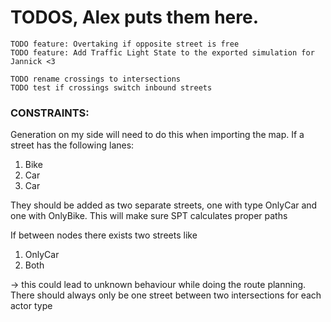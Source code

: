 # TODOS, Alex puts them here.
	TODO feature: Overtaking if opposite street is free
    TODO feature: Add Traffic Light State to the exported simulation for Jannick <3
    
	TODO rename crossings to intersections
	TODO test if crossings switch inbound streets

### CONSTRAINTS:
Generation on my side will need to do this when importing the map.
If a street has the following lanes:
1. Bike
2. Car
3. Car  

They should be added as two separate streets, one with type OnlyCar and one with OnlyBike.
This will make sure SPT calculates proper paths

If between nodes there exists two streets like
1. OnlyCar
2. Both

-> this could lead to unknown behaviour while doing the route planning. 
   There should always only be one street between two intersections for each actor type

